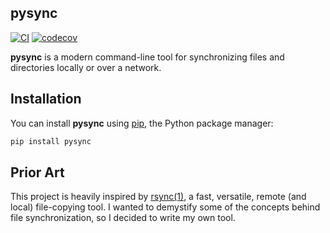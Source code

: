 ## pysync

[![CI](https://github.com/terror/pysync/actions/workflows/ci.yaml/badge.svg)](https://github.com/terror/pysync/actions/workflows/ci.yaml)
[![codecov](https://codecov.io/gh/terror/pysync/graph/badge.svg?token=7CH4XDXO7Z)](https://codecov.io/gh/terror/pysync)

**pysync** is a modern command-line tool for synchronizing files and directories 
locally or over a network.

## Installation

You can install **pysync** using [pip](https://pip.pypa.io/en/stable/installation/), the Python package manager:

```bash
pip install pysync
```

## Prior Art

This project is heavily inspired by [rsync(1)](https://linux.die.net/man/1/rsync), 
a fast, versatile, remote (and local) file-copying tool. I wanted to demystify 
some of the concepts behind file synchronization, so I decided to write my own tool.
